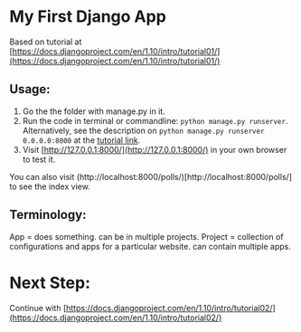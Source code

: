 # My First Django App
Based on tutorial at [https://docs.djangoproject.com/en/1.10/intro/tutorial01/](https://docs.djangoproject.com/en/1.10/intro/tutorial01/)

## Usage:
1. Go the the folder with manage.py in it.
2. Run the code in terminal or commandline: `python manage.py runserver`.  Alternatively, see the description on `python manage.py runserver 0.0.0.0:8000` at the [tutorial link](https://docs.djangoproject.com/en/1.10/intro/tutorial01/).
3. Visit [http://127.0.0.1:8000/](http://127.0.0.1:8000/) in your own browser to test it.

You can also visit (http://localhost:8000/polls/)[http://localhost:8000/polls/] to see the index view.

## Terminology:
App = does something.  can be in multiple projects.
Project = collection of configurations and apps for a particular website.  can contain multiple apps.

# Next Step:
Continue with [https://docs.djangoproject.com/en/1.10/intro/tutorial02/](https://docs.djangoproject.com/en/1.10/intro/tutorial02/)